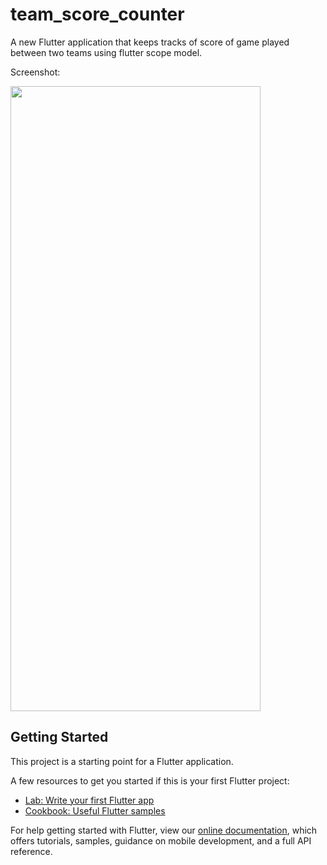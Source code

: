 # team_score_counter

A new Flutter application that keeps tracks of score of game played between two teams using flutter scope model.

Screenshot: 

<img align="center" src="https://1.bp.blogspot.com/-hE56bkFsvKk/XEiaXoC9FqI/AAAAAAAATbI/r84_bjHmtukfvSMExZn9QYRKIA9Kld0VQCLcBGAs/s320/Screen%2BShot%2B2019-01-23%2Bat%2B10.15.04%2BPM.png" height="1000" width="400">

## Getting Started

This project is a starting point for a Flutter application.

A few resources to get you started if this is your first Flutter project:

- [Lab: Write your first Flutter app](https://flutter.io/docs/get-started/codelab)
- [Cookbook: Useful Flutter samples](https://flutter.io/docs/cookbook)

For help getting started with Flutter, view our 
[online documentation](https://flutter.io/docs), which offers tutorials, 
samples, guidance on mobile development, and a full API reference.
